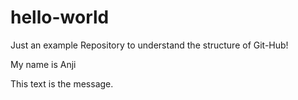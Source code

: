 # hello-world
Just an example Repository to understand the structure of Git-Hub!

My name is Anji

This text is the message.
